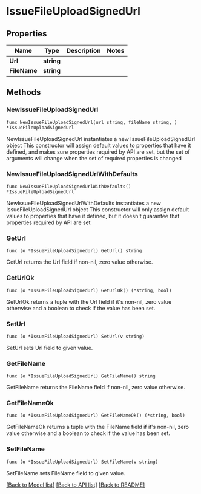 # IssueFileUploadSignedUrl

## Properties

Name | Type | Description | Notes
------------ | ------------- | ------------- | -------------
**Url** | **string** |  | 
**FileName** | **string** |  | 

## Methods

### NewIssueFileUploadSignedUrl

`func NewIssueFileUploadSignedUrl(url string, fileName string, ) *IssueFileUploadSignedUrl`

NewIssueFileUploadSignedUrl instantiates a new IssueFileUploadSignedUrl object
This constructor will assign default values to properties that have it defined,
and makes sure properties required by API are set, but the set of arguments
will change when the set of required properties is changed

### NewIssueFileUploadSignedUrlWithDefaults

`func NewIssueFileUploadSignedUrlWithDefaults() *IssueFileUploadSignedUrl`

NewIssueFileUploadSignedUrlWithDefaults instantiates a new IssueFileUploadSignedUrl object
This constructor will only assign default values to properties that have it defined,
but it doesn't guarantee that properties required by API are set

### GetUrl

`func (o *IssueFileUploadSignedUrl) GetUrl() string`

GetUrl returns the Url field if non-nil, zero value otherwise.

### GetUrlOk

`func (o *IssueFileUploadSignedUrl) GetUrlOk() (*string, bool)`

GetUrlOk returns a tuple with the Url field if it's non-nil, zero value otherwise
and a boolean to check if the value has been set.

### SetUrl

`func (o *IssueFileUploadSignedUrl) SetUrl(v string)`

SetUrl sets Url field to given value.


### GetFileName

`func (o *IssueFileUploadSignedUrl) GetFileName() string`

GetFileName returns the FileName field if non-nil, zero value otherwise.

### GetFileNameOk

`func (o *IssueFileUploadSignedUrl) GetFileNameOk() (*string, bool)`

GetFileNameOk returns a tuple with the FileName field if it's non-nil, zero value otherwise
and a boolean to check if the value has been set.

### SetFileName

`func (o *IssueFileUploadSignedUrl) SetFileName(v string)`

SetFileName sets FileName field to given value.



[[Back to Model list]](../README.md#documentation-for-models) [[Back to API list]](../README.md#documentation-for-api-endpoints) [[Back to README]](../README.md)


